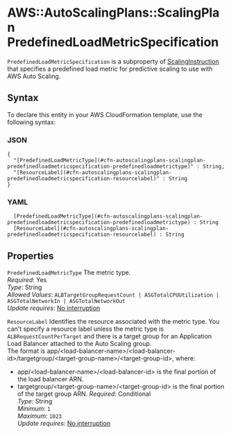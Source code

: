# AWS::AutoScalingPlans::ScalingPlan PredefinedLoadMetricSpecification<a name="aws-properties-autoscalingplans-scalingplan-predefinedloadmetricspecification"></a>

 `PredefinedLoadMetricSpecification` is a subproperty of [ScalingInstruction](https://docs.aws.amazon.com/AWSCloudFormation/latest/UserGuide/aws-properties-autoscalingplans-scalingplan-scalinginstruction.html) that specifies a predefined load metric for predictive scaling to use with AWS Auto Scaling\.

## Syntax<a name="aws-properties-autoscalingplans-scalingplan-predefinedloadmetricspecification-syntax"></a>

To declare this entity in your AWS CloudFormation template, use the following syntax:

### JSON<a name="aws-properties-autoscalingplans-scalingplan-predefinedloadmetricspecification-syntax.json"></a>

```
{
  "[PredefinedLoadMetricType](#cfn-autoscalingplans-scalingplan-predefinedloadmetricspecification-predefinedloadmetrictype)" : String,
  "[ResourceLabel](#cfn-autoscalingplans-scalingplan-predefinedloadmetricspecification-resourcelabel)" : String
}
```

### YAML<a name="aws-properties-autoscalingplans-scalingplan-predefinedloadmetricspecification-syntax.yaml"></a>

```
﻿  [PredefinedLoadMetricType](#cfn-autoscalingplans-scalingplan-predefinedloadmetricspecification-predefinedloadmetrictype) : String
﻿  [ResourceLabel](#cfn-autoscalingplans-scalingplan-predefinedloadmetricspecification-resourcelabel) : String
```

## Properties<a name="aws-properties-autoscalingplans-scalingplan-predefinedloadmetricspecification-properties"></a>

`PredefinedLoadMetricType`  <a name="cfn-autoscalingplans-scalingplan-predefinedloadmetricspecification-predefinedloadmetrictype"></a>
The metric type\.  
*Required*: Yes  
*Type*: String  
*Allowed Values*: `ALBTargetGroupRequestCount | ASGTotalCPUUtilization | ASGTotalNetworkIn | ASGTotalNetworkOut`  
*Update requires*: [No interruption](https://docs.aws.amazon.com/AWSCloudFormation/latest/UserGuide/using-cfn-updating-stacks-update-behaviors.html#update-no-interrupt)

`ResourceLabel`  <a name="cfn-autoscalingplans-scalingplan-predefinedloadmetricspecification-resourcelabel"></a>
Identifies the resource associated with the metric type\. You can't specify a resource label unless the metric type is `ALBRequestCountPerTarget` and there is a target group for an Application Load Balancer attached to the Auto Scaling group\.  
The format is app/<load\-balancer\-name>/<load\-balancer\-id>/targetgroup/<target\-group\-name>/<target\-group\-id>, where:  
+ app/<load\-balancer\-name>/<load\-balancer\-id> is the final portion of the load balancer ARN\.
+ targetgroup/<target\-group\-name>/<target\-group\-id> is the final portion of the target group ARN\.
*Required*: Conditional  
*Type*: String  
*Minimum*: `1`  
*Maximum*: `1023`  
*Update requires*: [No interruption](https://docs.aws.amazon.com/AWSCloudFormation/latest/UserGuide/using-cfn-updating-stacks-update-behaviors.html#update-no-interrupt)